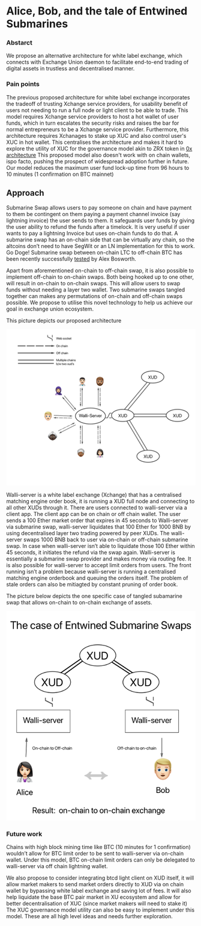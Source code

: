 # Alice, Bob, and the tale of Entwined Submarines 

### Abstarct

We propose an alternative architecture for white label exchange, which connects with Exchange Union daemon to facilitate
end-to-end trading of digital assets in trustless and decentralised manner.

### Pain points
The previous proposed architecture for white label exchange incorporates the tradeoff of trusting Xchange service providers,
for usability benefit of users not needing to run a full node or light client to be able to trade. This model requires Xchange
service providers to host a hot wallet of user funds, which in turn escalates the security risks and raises the bar for normal
entrepreneurs to be a Xchange service provider. Furthermore, this architecture requires Xchanages to stake up XUC and also 
control user's XUC in hot wallet. This centralises the architecture and makes it hard to explore the utility of XUC 
for the governance model akin to ZRX token in [0x architecture](https://blog.0xproject.com/governance-in-0x-protocol-86779ae5809e)
This proposed model also doesn't work with on chain wallets, ispo facto, pushing the prospect of widespread adoption further in future.
Our model reduces the maximum user fund lock-up time from 96 hours to 10 minutes (1 confirmation on BTC mainnet) 

## Approach
Submarine Swap allows users to pay someone on chain and have payment to them be contingent on them paying a payment channel invoice (say lightning invoice) the user sends to them. It safeguards user funds by giving the user ability to refund the funds after a timelock. It is very useful if user wants to pay a lightning Invoice but uses on-chain funds to do that. A submarine swap has an on-chain side that can be virtually any chain, so the altcoins don’t need to have SegWit or an LN implementation for this to work. Go Doge! Submarine swap between on-chain LTC to off-chain BTC has been recently successfully [tested](https://twitter.com/alexbosworth/status/1025168088595984384) by Alex Bosworth. 

Apart from aforementioned on-chain to off-chain swap, it is also possible to implement off-chain to on-chain swaps. Both being hooked up to one other, will result in on-chain to on-chain 
swaps. This will allow users to swap funds without needing a layer two wallet. Two submarine 
swaps tangled together can makes any permutations  of on-chain and off-chain swaps possible. We propose to utilise this novel technology to help us achieve our goal in exchange union ecosystem.

This picture depicts our proposed architecture 




![Image](https://github.com/dopetard/Documents/blob/master/pic1.png)




Walli-server is a white label exchange (Xchange) that has a centralised matching engine order book, it is running a XUD full node and connecting to all other XUDs through it. There are users connected to walli-server via a client app. The client app can be on chain or off chain wallet. The user sends a 100 Ether market order that expires in 45 seconds to Walli-server via submarine swap, walli-server liquidates that 100 Ether for 1000 BNB by using decentralised layer two trading powered by peer XUDs. The walli-server swaps 1000 BNB back to user via on-chain or off-chain submarine swap. In case when walli-server isn’t able to liquidate those 100 Ether within 45 seconds, it initiates the refund via the swap again. Walli-server is essentially a submarine swap provider and makes money via routing fee. It is also possible for walli-server to accept limit orders from users. The front running isn’t a problem because walli-server is running a centralised matching engine orderbook and queuing the orders itself. The problem of stale orders can also be mitiagted by constant pruning of order book.

The picture below depicts the one specific case of tangled subamarine swap that allows on-chain to on-chain exchange of assets.

![Image](https://github.com/dopetard/Documents/blob/master/pic2.png)

### Future work
Chains with high block mining time like BTC (10 minutes for 1 confirmation) wouldn’t allow for BTC limit order to be sent to walli-server via on-chain wallet. Under this model, BTC on-chain limit orders can only be delegated to walli-server via off chain lightning wallet. 

We also propose to consider integrating btcd light client on XUD itself, it will allow market makers to send market orders directly to XUD via on chain wallet by bypassing white label exchange and saving lot of fees. It will also help liquidate the base BTC pair market in XU ecosystem and allow for better decentralisation of XUC (since market makers will need to stake it) The XUC governance model utility can also be easy to implement under this model. These are all high level ideas and needs further exploration.  


